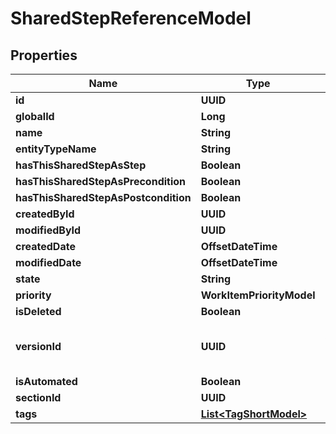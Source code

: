 

# SharedStepReferenceModel


## Properties

| Name | Type | Description | Notes |
|------------ | ------------- | ------------- | -------------|
|**id** | **UUID** |  |  |
|**globalId** | **Long** |  |  |
|**name** | **String** |  |  |
|**entityTypeName** | **String** |  |  |
|**hasThisSharedStepAsStep** | **Boolean** |  |  |
|**hasThisSharedStepAsPrecondition** | **Boolean** |  |  |
|**hasThisSharedStepAsPostcondition** | **Boolean** |  |  |
|**createdById** | **UUID** |  |  |
|**modifiedById** | **UUID** |  |  [optional] |
|**createdDate** | **OffsetDateTime** |  |  [optional] |
|**modifiedDate** | **OffsetDateTime** |  |  [optional] |
|**state** | **String** |  |  |
|**priority** | **WorkItemPriorityModel** |  |  |
|**isDeleted** | **Boolean** |  |  |
|**versionId** | **UUID** | used for versioning changes in workitem |  |
|**isAutomated** | **Boolean** |  |  |
|**sectionId** | **UUID** |  |  |
|**tags** | [**List&lt;TagShortModel&gt;**](TagShortModel.md) |  |  [optional] |



